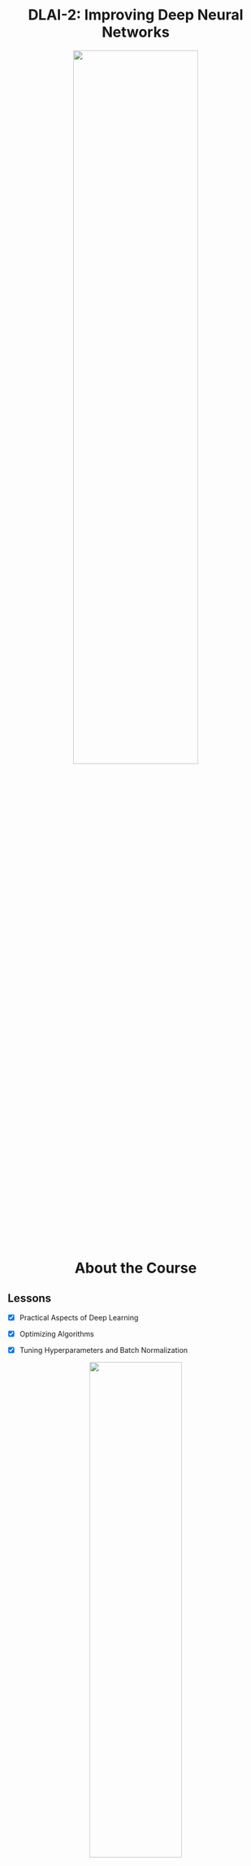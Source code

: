 <h1 align="center">DLAI-2: Improving Deep Neural Networks</h1>

<p align="center">
<img src="https://ucarecdn.com/04185dea-98f5-4727-86d3-8c4976e030db/" width="70%" height="60%">
</p>


<h1 align="center">About the Course</h1>

## Lessons

- [x] Practical Aspects of Deep Learning
- [x] Optimizing Algorithms
- [x] Tuning Hyperparameters and Batch Normalization


<p align="center">
<img src="https://ucarecdn.com/b9c85edb-9a45-47b0-a466-dd177783745b/" width="60%" height="50%">
</p>



## Programming Assignments

- [x] [Initialization]()
- [x] [Regularization]()
- [x] [Gradient Checking]()
- [x] [Optimization]()
- [x] [Tensorflow]()



## Additional Material

<p align="center">
  <b>Hereos of Deep Learning Interview with Yoshua Bengio</b>
  Here's where I'll give a brief synopsis of the interview and my takeaways.
<img src="" width="400px" height="350px">
</p>

<p align="center">
  <b>Heroes of Deep Learning Interview with Yuanqing Lin</b>
  Here's where I'll give a brief synopsis of the interview and my takeaways.
<img src="" width="400px" height="350px">
</p>
